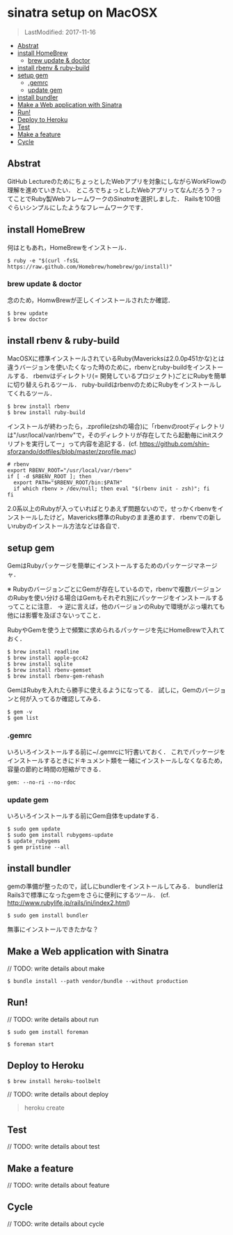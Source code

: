sinatra setup on MacOSX
========

> LastModified: 2017-11-16

<!-- TOC depthFrom:2 depthTo:6 withLinks:1 updateOnSave:1 orderedList:0 -->

- [Abstrat](#abstrat)
- [install HomeBrew](#install-homebrew)
	- [brew update & doctor](#brew-update-doctor)
- [install rbenv & ruby-build](#install-rbenv-ruby-build)
- [setup gem](#setup-gem)
	- [.gemrc](#gemrc)
	- [update gem](#update-gem)
- [install bundler](#install-bundler)
- [Make a Web application with Sinatra](#make-a-web-application-with-sinatra)
- [Run!](#run)
- [Deploy to Heroku](#deploy-to-heroku)
- [Test](#test)
- [Make a feature](#make-a-feature)
- [Cycle](#cycle)

<!-- /TOC -->

## Abstrat
GitHub LectureのためにちょっとしたWebアプリを対象にしながらWorkFlowの理解を進めていきたい．
ところでちょっとしたWebアプリってなんだろう？ってことでRuby製Webフレームワークの*Sinatra*を選択しました．
Railsを100倍ぐらいシンプルにしたようなフレームワークです．

## install HomeBrew
何はともあれ，HomeBrewをインストール．

```shell
$ ruby -e "$(curl -fsSL https://raw.github.com/Homebrew/homebrew/go/install)"
```

### brew update & doctor
念のため，HomwBrewが正しくインストールされたか確認．

```shell
$ brew update
$ brew doctor
```

## install rbenv & ruby-build
MacOSXに標準インストールされているRuby(Mavericksは2.0.0p451かな)とは違うバージョンを使いたくなった時のために，rbenvとruby-buildをインストールする．
rbenvはディレクトリ(= 開発しているプロジェクト)ごとにRubyを簡単に切り替えられるツール．
ruby-buildはrbenvのためにRubyをインストールしてくれるツール．

```shell
$ brew install rbenv
$ brew install ruby-build
```

インストールが終わったら，.zprofile(zshの場合)に「rbenvのrootディレクトリは"/usr/local/var/rbenv"で，そのディレクトリが存在してたら起動毎にinitスクリプトを実行してー」って内容を追記する．(cf. https://github.com/shin-sforzando/dotfiles/blob/master/zprofile.mac)

```shell
# rbenv
export RBENV_ROOT="/usr/local/var/rbenv"
if [ -d $RBENV_ROOT ]; then
  export PATH="$RBENV_ROOT/bin:$PATH"
  if which rbenv > /dev/null; then eval "$(rbenv init - zsh)"; fi
fi
```

2.0系以上のRubyが入っていればとりあえず問題ないので，せっかくrbenvをインストールしたけど，Mavericks標準のRubyのまま進めます．
rbenvでの新しいrubyのインストール方法などは各自で．

## setup gem
GemはRubyパッケージを簡単にインストールするためのパッケージマネージャ．

※ RubyのバージョンごとにGemが存在しているので，rbenvで複数バージョンのRubyを使い分ける場合はGemもそれぞれ別にパッケージをインストールするってことに注意． → 逆に言えば，他のバージョンのRubyで環境がぶっ壊れても他には影響を及ぼさないってこと．

RubyやGemを使う上で頻繁に求められるパッケージを先にHomeBrewで入れておく．

```shell
$ brew install readline
$ brew install apple-gcc42
$ brew install sqlite
$ brew install rbenv-gemset
$ brew install rbenv-gem-rehash
```

GemはRubyを入れたら勝手に使えるようになってる．
試しに，Gemのバージョンと何が入ってるか確認してみる．

```shell
$ gem -v
$ gem list
```

### .gemrc
いろいろインストールする前に~/.gemrcに1行書いておく．
これでパッケージをインストールするときにドキュメント類を一緒にインストールしなくなるため，容量の節約と時間の短縮ができる．

```shell
gem: --no-ri --no-rdoc
```

### update gem
いろいろインストールする前にGem自体をupdateする．

```shell
$ sudo gem update
$ sudo gem install rubygems-update
$ update_rubygems
$ gem pristine --all
```

## install bundler
gemの準備が整ったので，試しにbundlerをインストールしてみる．
bundlerはRails3で標準になったgemをさらに便利にするツール．
(cf. http://www.rubylife.jp/rails/ini/index2.html)

```shell
$ sudo gem install bundler
```

無事にインストールできたかな？

## Make a Web application with Sinatra

// TODO: write details about make

```shell
$ bundle install --path vendor/bundle --without production
```

## Run!

// TODO: write details about run

```shell
$ sudo gem install foreman
```

```shell
$ foreman start
```

## Deploy to Heroku

```shell
$ brew install heroku-toolbelt
```

// TODO: write details about deploy

> heroku create

## Test

// TODO: write details about test

## Make a feature

// TODO: write details about feature

## Cycle

// TODO: write details about cycle
